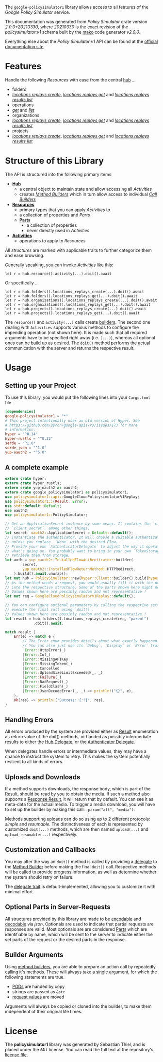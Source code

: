 <!---
DO NOT EDIT !
This file was generated automatically from 'src/mako/api/README.md.mako'
DO NOT EDIT !
-->
The `google-policysimulator1` library allows access to all features of the *Google Policy Simulator* service.

This documentation was generated from *Policy Simulator* crate version *2.0.0+20210330*, where *20210330* is the exact revision of the *policysimulator:v1* schema built by the [mako](http://www.makotemplates.org/) code generator *v2.0.0*.

Everything else about the *Policy Simulator* *v1* API can be found at the
[official documentation site](https://cloud.google.com/iam/docs/simulating-access).
# Features

Handle the following *Resources* with ease from the central [hub](https://docs.rs/google-policysimulator1/2.0.0+20210330/google_policysimulator1/PolicySimulator) ... 

* folders
 * [*locations replays create*](https://docs.rs/google-policysimulator1/2.0.0+20210330/google_policysimulator1/api::FolderLocationReplayCreateCall), [*locations replays get*](https://docs.rs/google-policysimulator1/2.0.0+20210330/google_policysimulator1/api::FolderLocationReplayGetCall) and [*locations replays results list*](https://docs.rs/google-policysimulator1/2.0.0+20210330/google_policysimulator1/api::FolderLocationReplayResultListCall)
* operations
 * [*get*](https://docs.rs/google-policysimulator1/2.0.0+20210330/google_policysimulator1/api::OperationGetCall) and [*list*](https://docs.rs/google-policysimulator1/2.0.0+20210330/google_policysimulator1/api::OperationListCall)
* organizations
 * [*locations replays create*](https://docs.rs/google-policysimulator1/2.0.0+20210330/google_policysimulator1/api::OrganizationLocationReplayCreateCall), [*locations replays get*](https://docs.rs/google-policysimulator1/2.0.0+20210330/google_policysimulator1/api::OrganizationLocationReplayGetCall) and [*locations replays results list*](https://docs.rs/google-policysimulator1/2.0.0+20210330/google_policysimulator1/api::OrganizationLocationReplayResultListCall)
* projects
 * [*locations replays create*](https://docs.rs/google-policysimulator1/2.0.0+20210330/google_policysimulator1/api::ProjectLocationReplayCreateCall), [*locations replays get*](https://docs.rs/google-policysimulator1/2.0.0+20210330/google_policysimulator1/api::ProjectLocationReplayGetCall) and [*locations replays results list*](https://docs.rs/google-policysimulator1/2.0.0+20210330/google_policysimulator1/api::ProjectLocationReplayResultListCall)




# Structure of this Library

The API is structured into the following primary items:

* **[Hub](https://docs.rs/google-policysimulator1/2.0.0+20210330/google_policysimulator1/PolicySimulator)**
    * a central object to maintain state and allow accessing all *Activities*
    * creates [*Method Builders*](https://docs.rs/google-policysimulator1/2.0.0+20210330/google_policysimulator1/client::MethodsBuilder) which in turn
      allow access to individual [*Call Builders*](https://docs.rs/google-policysimulator1/2.0.0+20210330/google_policysimulator1/client::CallBuilder)
* **[Resources](https://docs.rs/google-policysimulator1/2.0.0+20210330/google_policysimulator1/client::Resource)**
    * primary types that you can apply *Activities* to
    * a collection of properties and *Parts*
    * **[Parts](https://docs.rs/google-policysimulator1/2.0.0+20210330/google_policysimulator1/client::Part)**
        * a collection of properties
        * never directly used in *Activities*
* **[Activities](https://docs.rs/google-policysimulator1/2.0.0+20210330/google_policysimulator1/client::CallBuilder)**
    * operations to apply to *Resources*

All *structures* are marked with applicable traits to further categorize them and ease browsing.

Generally speaking, you can invoke *Activities* like this:

```Rust,ignore
let r = hub.resource().activity(...).doit().await
```

Or specifically ...

```ignore
let r = hub.folders().locations_replays_create(...).doit().await
let r = hub.folders().locations_replays_get(...).doit().await
let r = hub.organizations().locations_replays_create(...).doit().await
let r = hub.organizations().locations_replays_get(...).doit().await
let r = hub.projects().locations_replays_create(...).doit().await
let r = hub.projects().locations_replays_get(...).doit().await
```

The `resource()` and `activity(...)` calls create [builders][builder-pattern]. The second one dealing with `Activities` 
supports various methods to configure the impending operation (not shown here). It is made such that all required arguments have to be 
specified right away (i.e. `(...)`), whereas all optional ones can be [build up][builder-pattern] as desired.
The `doit()` method performs the actual communication with the server and returns the respective result.

# Usage

## Setting up your Project

To use this library, you would put the following lines into your `Cargo.toml` file:

```toml
[dependencies]
google-policysimulator1 = "*"
# This project intentionally uses an old version of Hyper. See
# https://github.com/Byron/google-apis-rs/issues/173 for more
# information.
hyper = "^0.14"
hyper-rustls = "^0.22"
serde = "^1.0"
serde_json = "^1.0"
yup-oauth2 = "^5.0"
```

## A complete example

```Rust
extern crate hyper;
extern crate hyper_rustls;
extern crate yup_oauth2 as oauth2;
extern crate google_policysimulator1 as policysimulator1;
use policysimulator1::api::GoogleCloudPolicysimulatorV1Replay;
use policysimulator1::{Result, Error};
use std::default::Default;
use oauth2;
use policysimulator1::PolicySimulator;

// Get an ApplicationSecret instance by some means. It contains the `client_id` and 
// `client_secret`, among other things.
let secret: oauth2::ApplicationSecret = Default::default();
// Instantiate the authenticator. It will choose a suitable authentication flow for you, 
// unless you replace  `None` with the desired Flow.
// Provide your own `AuthenticatorDelegate` to adjust the way it operates and get feedback about 
// what's going on. You probably want to bring in your own `TokenStorage` to persist tokens and
// retrieve them from storage.
let auth = yup_oauth2::InstalledFlowAuthenticator::builder(
        secret,
        yup_oauth2::InstalledFlowReturnMethod::HTTPRedirect,
    ).build().await.unwrap();
let mut hub = PolicySimulator::new(hyper::Client::builder().build(hyper_rustls::HttpsConnector::with_native_roots()), auth);
// As the method needs a request, you would usually fill it with the desired information
// into the respective structure. Some of the parts shown here might not be applicable !
// Values shown here are possibly random and not representative !
let mut req = GoogleCloudPolicysimulatorV1Replay::default();

// You can configure optional parameters by calling the respective setters at will, and
// execute the final call using `doit()`.
// Values shown here are possibly random and not representative !
let result = hub.folders().locations_replays_create(req, "parent")
             .doit().await;

match result {
    Err(e) => match e {
        // The Error enum provides details about what exactly happened.
        // You can also just use its `Debug`, `Display` or `Error` traits
         Error::HttpError(_)
        |Error::Io(_)
        |Error::MissingAPIKey
        |Error::MissingToken(_)
        |Error::Cancelled
        |Error::UploadSizeLimitExceeded(_, _)
        |Error::Failure(_)
        |Error::BadRequest(_)
        |Error::FieldClash(_)
        |Error::JsonDecodeError(_, _) => println!("{}", e),
    },
    Ok(res) => println!("Success: {:?}", res),
}

```
## Handling Errors

All errors produced by the system are provided either as [Result](https://docs.rs/google-policysimulator1/2.0.0+20210330/google_policysimulator1/client::Result) enumeration as return value of
the doit() methods, or handed as possibly intermediate results to either the 
[Hub Delegate](https://docs.rs/google-policysimulator1/2.0.0+20210330/google_policysimulator1/client::Delegate), or the [Authenticator Delegate](https://docs.rs/yup-oauth2/*/yup_oauth2/trait.AuthenticatorDelegate.html).

When delegates handle errors or intermediate values, they may have a chance to instruct the system to retry. This 
makes the system potentially resilient to all kinds of errors.

## Uploads and Downloads
If a method supports downloads, the response body, which is part of the [Result](https://docs.rs/google-policysimulator1/2.0.0+20210330/google_policysimulator1/client::Result), should be
read by you to obtain the media.
If such a method also supports a [Response Result](https://docs.rs/google-policysimulator1/2.0.0+20210330/google_policysimulator1/client::ResponseResult), it will return that by default.
You can see it as meta-data for the actual media. To trigger a media download, you will have to set up the builder by making
this call: `.param("alt", "media")`.

Methods supporting uploads can do so using up to 2 different protocols: 
*simple* and *resumable*. The distinctiveness of each is represented by customized 
`doit(...)` methods, which are then named `upload(...)` and `upload_resumable(...)` respectively.

## Customization and Callbacks

You may alter the way an `doit()` method is called by providing a [delegate](https://docs.rs/google-policysimulator1/2.0.0+20210330/google_policysimulator1/client::Delegate) to the 
[Method Builder](https://docs.rs/google-policysimulator1/2.0.0+20210330/google_policysimulator1/client::CallBuilder) before making the final `doit()` call. 
Respective methods will be called to provide progress information, as well as determine whether the system should 
retry on failure.

The [delegate trait](https://docs.rs/google-policysimulator1/2.0.0+20210330/google_policysimulator1/client::Delegate) is default-implemented, allowing you to customize it with minimal effort.

## Optional Parts in Server-Requests

All structures provided by this library are made to be [encodable](https://docs.rs/google-policysimulator1/2.0.0+20210330/google_policysimulator1/client::RequestValue) and 
[decodable](https://docs.rs/google-policysimulator1/2.0.0+20210330/google_policysimulator1/client::ResponseResult) via *json*. Optionals are used to indicate that partial requests are responses 
are valid.
Most optionals are are considered [Parts](https://docs.rs/google-policysimulator1/2.0.0+20210330/google_policysimulator1/client::Part) which are identifiable by name, which will be sent to 
the server to indicate either the set parts of the request or the desired parts in the response.

## Builder Arguments

Using [method builders](https://docs.rs/google-policysimulator1/2.0.0+20210330/google_policysimulator1/client::CallBuilder), you are able to prepare an action call by repeatedly calling it's methods.
These will always take a single argument, for which the following statements are true.

* [PODs][wiki-pod] are handed by copy
* strings are passed as `&str`
* [request values](https://docs.rs/google-policysimulator1/2.0.0+20210330/google_policysimulator1/client::RequestValue) are moved

Arguments will always be copied or cloned into the builder, to make them independent of their original life times.

[wiki-pod]: http://en.wikipedia.org/wiki/Plain_old_data_structure
[builder-pattern]: http://en.wikipedia.org/wiki/Builder_pattern
[google-go-api]: https://github.com/google/google-api-go-client

# License
The **policysimulator1** library was generated by Sebastian Thiel, and is placed 
under the *MIT* license.
You can read the full text at the repository's [license file][repo-license].

[repo-license]: https://github.com/Byron/google-apis-rsblob/master/LICENSE.md
